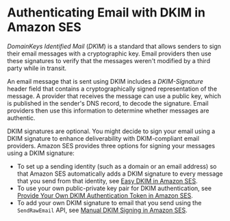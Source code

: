 # Authenticating Email with DKIM in Amazon SES<a name="send-email-authentication-dkim"></a>

*DomainKeys Identified Mail* \(*DKIM*\) is a standard that allows senders to sign their email messages with a cryptographic key\. Email providers then use these signatures to verify that the messages weren't modified by a third party while in transit\.

An email message that is sent using DKIM includes a *DKIM\-Signature* header field that contains a cryptographically signed representation of the message\. A provider that receives the message can use a public key, which is published in the sender's DNS record, to decode the signature\. Email providers then use this information to determine whether messages are authentic\.

DKIM signatures are optional\. You might decide to sign your email using a DKIM signature to enhance deliverability with DKIM\-compliant email providers\. Amazon SES provides three options for signing your messages using a DKIM signature:
+ To set up a sending identity \(such as a domain or an email address\) so that Amazon SES automatically adds a DKIM signature to every message that you send from that identity, see [Easy DKIM in Amazon SES](send-email-authentication-dkim-easy.md)\.
+ To use your own public\-private key pair for DKIM authentication, see [Provide Your Own DKIM Authentication Token in Amazon SES](send-email-authentication-dkim-bring-your-own.md)\.
+ To add your own DKIM signature to email that you send using the `SendRawEmail` API, see [Manual DKIM Signing in Amazon SES](send-email-authentication-dkim-manual.md)\.
